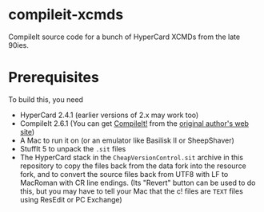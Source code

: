 # compileit-xcmds
CompileIt source code for a bunch of HyperCard XCMDs from the late 90ies.

# Prerequisites
To build this, you need

* HyperCard 2.4.1 (earlier versions of 2.x may work too)
* CompileIt 2.6.1 (You can get [CompileIt!](http://ittybittycomputers.com/IttyBitty/CompileIt/index.html)
  from the [original author's web site](http://ittybittycomputers.com/))
* A Mac to run it on (or an emulator like Basilisk II or SheepShaver)
* StuffIt 5 to unpack the `.sit` files
* The HyperCard stack in the `CheapVersionControl.sit` archive in this repository
  to copy the files back from the data fork into the resource fork, and
  to convert the source files back from UTF8 with LF to MacRoman with CR line endings.
  (Its "Revert" button can be used to do this, but you may have to tell your Mac that the
  c! files are `TEXT` files using ResEdit or PC Exchange)